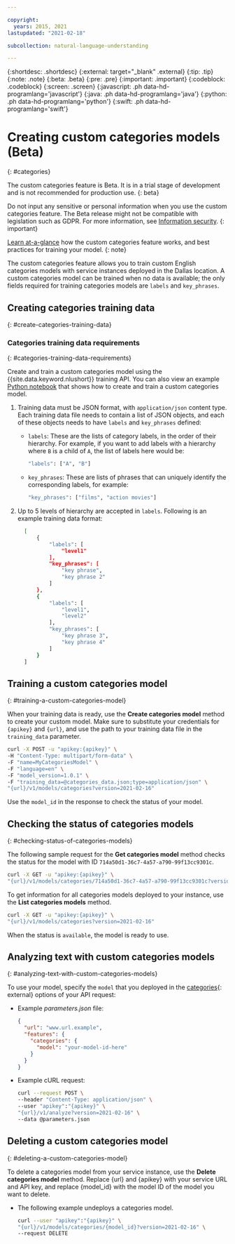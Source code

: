```yaml
---

copyright:
  years: 2015, 2021
lastupdated: "2021-02-18"

subcollection: natural-language-understanding

---
```


{:shortdesc: .shortdesc}
{:external: target="_blank" .external}
{:tip: .tip}
{:note: .note}
{:beta: .beta}
{:pre: .pre}
{:important: .important}
{:codeblock: .codeblock}
{:screen: .screen}
{:javascript: .ph data-hd-programlang='javascript'}
{:java: .ph data-hd-programlang='java'}
{:python: .ph data-hd-programlang='python'}
{:swift: .ph data-hd-programlang='swift'}

# Creating custom categories models (Beta)
{: #categories}

The custom categories feature is Beta. It is in a trial stage of development and is not recommended for production use.
{: beta}

Do not input any sensitive or personal information when you use the custom categories feature. The Beta release might not be compatible with legislation such as GDPR. For more information, see [Information security](/docs/natural-language-understanding?topic=natural-language-understanding-information-security).
{: important}

[Learn at-a-glance](https://github.com/watson-developer-cloud/doc-tutorial-downloads/blob/master/natural-language-understanding/Explainers/Custom%20Categories%20One%20Pager-2021.pdf) how the custom categories feature works, and best practices for training your model.
{: note}

The custom categories feature allows you to train custom English categories models with service instances deployed in the Dallas location. A custom categories model can be trained when no data is available; the only fields required for training categories models are `labels` and `key_phrases`.

## Creating categories training data
{: #create-categories-training-data}

### Categories training data requirements
{: #categories-training-data-requirements}

Create and train a custom categories model using the {{site.data.keyword.nlushort}} training API. You can also view an example [Python notebook](https://github.com/watson-developer-cloud/doc-tutorial-downloads/blob/master/natural-language-understanding/custom_categories_example.ipynb) that shows how to create and train a custom categories model.

  1. Training data must be JSON format, with `application/json` content type. Each training data file needs to contain a list of JSON objects, and each of these objects needs to have `labels` and `key_phrases` defined:

      - `labels`: These are the lists of category labels, in the order of their hierarchy. For example, if you want to add labels with a hierarchy where `B` is a child of `A`, the list of labels here would be:

        ```bash
        "labels": ["A", "B"]
        ```

      - `key_phrases`: These are lists of phrases that can uniquely identify the corresponding labels, for example:

        ```bash
        "key_phrases": ["films", "action movies"]
        ```

  2. Up to 5 levels of hierarchy are accepted in `labels`. Following is an example training data format:

      ```bash
        [
            {
                "labels": [
                    "level1"
                ],
                "key_phrases": [
                    "key phrase",
                    "key phrase 2"
                ]
            },
            {
                "labels": [
                    "level1",
                    "level2"
                ],
                "key_phrases": [
                    "key phrase 3",
                    "key phrase 4"
                ]
            }
        ]
      ```

## Training a custom categories model
{: #training-a-custom-categories-model}

When your training data is ready, use the **Create categories model** method to create your custom model. Make sure to substitute your credentials for `{apikey}` and `{url}`, and use the path to your training data file in the `training_data` parameter.

```bash
curl -X POST -u "apikey:{apikey}" \
-H "Content-Type: multipart/form-data" \
-F "name=MyCategoriesModel" \
-F "language=en" \
-F "model_version=1.0.1" \
-F "training_data=@categories_data.json;type=application/json" \
"{url}/v1/models/categories?version=2021-02-16"
```

Use the `model_id` in the response to check the status of your model.

## Checking the status of categories models
{: #checking-status-of-categories-models}

The following sample request for the **Get categories model** method checks the status for the model with ID `714a50d1-36c7-4a57-a790-99f13cc9301c`.

```bash
curl -X GET -u "apikey:{apikey}" \
"{url}/v1/models/categories/714a50d1-36c7-4a57-a790-99f13cc9301c?version=2021-02-16"
```

To get information for all categories models deployed to your instance, use the **List categories models** method.

```bash
curl -X GET -u "apikey:{apikey}" \
"{url}/v1/models/categories?version=2021-02-16"
```

When the status is `available`, the model is ready to use.

## Analyzing text with custom categories models
{: #analyzing-text-with-custom-categories-models}

To use your model, specify the `model` that you deployed in the [categories](https://{DomainName}/apidocs/natural-language-understanding#categories){: external} options of your API request:

- Example *parameters.json* file:

    ```json
    {
      "url": "www.url.example",
      "features": {
        "categories": {
          "model": "your-model-id-here"
        }
      }
    }
    ```

- Example cURL request:

    ```bash
    curl --request POST \
    --header "Content-Type: application/json" \
    --user "apikey":"{apikey}" \
    "{url}/v1/analyze?version=2021-02-16" \
    --data @parameters.json
    ```

## Deleting a custom categories model
{: #deleting-a-custom-categories-model}

To delete a categories model from your service instance, use the **Delete categories model** method. Replace {url} and {apikey} with your service URL and API key, and replace {model_id} with the model ID of the model you want to delete.

- The following example undeploys a categories model.

  ```bash
  curl --user "apikey":"{apikey}" \
  "{url}/v1/models/categories/{model_id}?version=2021-02-16" \
  --request DELETE
  ```
